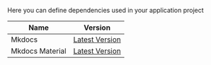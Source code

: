Here you can define dependencies used in your application project

|Name|Version|
|---|---|
|Mkdocs| [Latest Version](https://github.com/mkdocs/mkdocs)|
|Mkdocs Material| [Latest Version](https://github.com/squidfunk/mkdocs-material)|